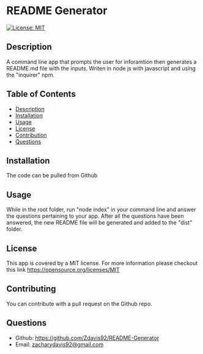 # README Generator
  [![License: MIT](https://img.shields.io/badge/License-MIT-yellow.svg)](https://opensource.org/licenses/MIT)
  ## Description
  A command line app that prompts the user for inforamtion then generates a README.md file with the inputs. Writen in node js with javascript and using the "inquirer" npm.
  ## Table of Contents
  - [Description](#description)
  - [Installation](#installation)
  - [Usage](#usage)
  - [License](#license)
  - [Contribution](#contributing)
  - [Questions](#questions)
  ## Installation
  The code can be pulled from Github
  ## Usage
  While in the root folder, run "node index" in your command line and answer the questions pertaining to your app. After all the questions have been answered, the new README file will be generated and added to the "dist" folder.
  ## License
  This app is covered by a MIT license. For more information please checkout this link <https://opensource.org/licenses/MIT>
  ## Contributing
  You can contribute with a pull request on the Github repo.
  ## Questions
  - Github: https://github.com/Zdavis92/README-Generator
  - Email: zacharydavis92@gmail.com
